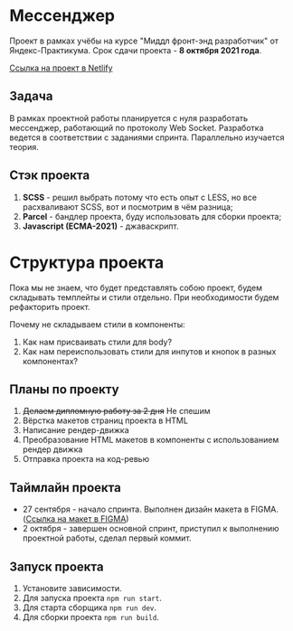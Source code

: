 # Мессенджер
Проект в рамках учёбы на курсе "Миддл фронт-энд разработчик" от Яндекс-Практикума. Срок сдачи проекта - **8 октября 2021 года**.

[Ссылка на проект в Netlify](https://www.figma.com/file/d1jGyXq8brbb92FTzOIIJI/Messenger-Praktikum?node-id=0%3A1)

## Задача
В рамках проектной работы планируется с нуля разработать мессенджер, работающий по протоколу Web Socket. Разработка ведется
в соответствии с заданиями спринта. Параллельно изучается теория.

## Стэк проекта
1) **SCSS** - решил выбрать потому что есть опыт с LESS, но все расхваливают SCSS, вот и посмотрим в чём разница;
2) **Parcel** - бандлер проекта, буду использовать для сборки проекта;
3) **Javascript (ECMA-2021)** - джаваскрипт.

# Структура проекта
Пока мы не знаем, что будет представлять собою проект, будем складывать темплейты и стили отдельно. При необходимости будем 
рефакторить проект.

Почему не складываем стили в компоненты:
1) Как нам присваивать стили для body?
2) Как нам переиспользовать стили для инпутов и кнопок в разных компонентах?

## Планы по проекту
1) ~~Делаем дипломную работу за 2 дня~~ Не спешим
2) Вёрстка макетов страниц проекта в HTML
3) Написание рендер-движка
4) Преобразование HTML макетов в компоненты с использованием рендер движка
4) Отправка проекта на код-ревью

## Таймлайн проекта
* 27 сентября - начало спринта. Выполнен дизайн макета в FIGMA. ([Ссылка на макет в FIGMA](https://www.figma.com/file/d1jGyXq8brbb92FTzOIIJI/Messenger-Praktikum?node-id=0%3A1))
* 2 октября - завершен основной спринт, приступил к выполнению проектной работы, сделал первый коммит.

## Запуск проекта
1) Установите зависимости.
2) Для запуска проекта `npm run start`.
3) Для старта сборщика `npm run dev`.
4) Для сборки проекта `npm run build`.
